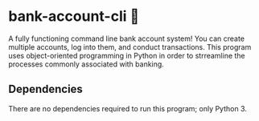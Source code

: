 # bank-account-cli 🏦

A fully functioning command line bank account system! You can create multiple accounts, log into them, and conduct transactions. This program uses object-oriented programming in Python in order to strreamline the processes commonly associated with banking.

## Dependencies

There are no dependencies required to run this program; only Python 3.
